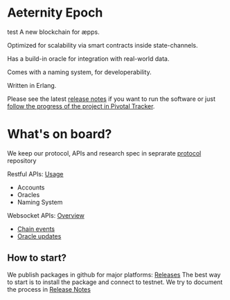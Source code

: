 Aeternity Epoch
==========
test
A new blockchain for æpps.

Optimized for scalability via smart contracts inside state-channels.

Has a build-in oracle for integration with real-world data.

Comes with a naming system, for developerability.

Written in Erlang.

Please see the latest [release notes](RELEASE-NOTES.md) if you want to run the software or just [follow the progress of the project in Pivotal Tracker](https://www.pivotaltracker.com/n/projects/2124891).


What's on board?
===


We keep our protocol, APIs and research spec in seprarate [protocol](https://github.com/aeternity/protocol) repository

Restful APIs:
[Usage](https://github.com/aeternity/protocol/blob/master/epoch/api/README.md#user-api---intended-usage)
* Accounts
* Oracles
* Naming System

Websocket APIs: [Overview](https://github.com/aeternity/protocol/blob/master/epoch/api/README.md#overview)


* [Chain events](https://github.com/aeternity/protocol/blob/master/epoch/api/README.md#list-of-ws-apis)
* [Oracle updates](https://github.com/aeternity/protocol/blob/master/epoch/api/README.md#list-of-ws-apis)

How to start?
---

We publish packages in github for major platforms: [Releases](https://github.com/aeternity/epoch/releases)
The best way to start is to install the package and connect to testnet. We try to document the process in [Release Notes](https://github.com/aeternity/epoch/blob/master/RELEASE-NOTES.md)
